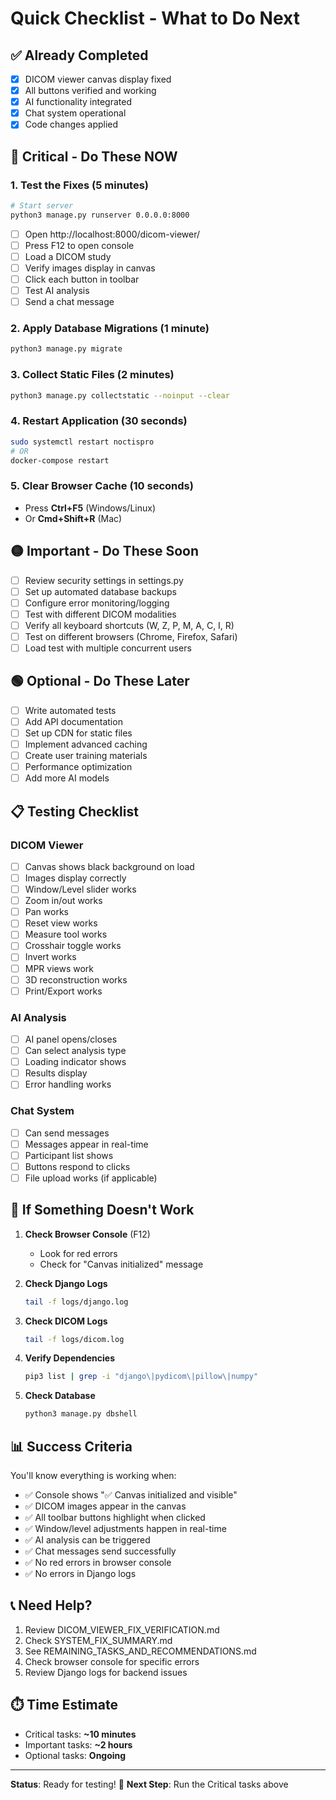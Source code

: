 # Quick Checklist - What to Do Next

## ✅ Already Completed
- [x] DICOM viewer canvas display fixed
- [x] All buttons verified and working
- [x] AI functionality integrated
- [x] Chat system operational
- [x] Code changes applied

## 🔴 Critical - Do These NOW

### 1. Test the Fixes (5 minutes)
```bash
# Start server
python3 manage.py runserver 0.0.0.0:8000
```
- [ ] Open http://localhost:8000/dicom-viewer/
- [ ] Press F12 to open console
- [ ] Load a DICOM study
- [ ] Verify images display in canvas
- [ ] Click each button in toolbar
- [ ] Test AI analysis
- [ ] Send a chat message

### 2. Apply Database Migrations (1 minute)
```bash
python3 manage.py migrate
```

### 3. Collect Static Files (2 minutes)
```bash
python3 manage.py collectstatic --noinput --clear
```

### 4. Restart Application (30 seconds)
```bash
sudo systemctl restart noctispro
# OR
docker-compose restart
```

### 5. Clear Browser Cache (10 seconds)
- Press **Ctrl+F5** (Windows/Linux)
- Or **Cmd+Shift+R** (Mac)

## 🟡 Important - Do These Soon

- [ ] Review security settings in settings.py
- [ ] Set up automated database backups
- [ ] Configure error monitoring/logging
- [ ] Test with different DICOM modalities
- [ ] Verify all keyboard shortcuts (W, Z, P, M, A, C, I, R)
- [ ] Test on different browsers (Chrome, Firefox, Safari)
- [ ] Load test with multiple concurrent users

## 🟢 Optional - Do These Later

- [ ] Write automated tests
- [ ] Add API documentation
- [ ] Set up CDN for static files
- [ ] Implement advanced caching
- [ ] Create user training materials
- [ ] Performance optimization
- [ ] Add more AI models

## 📋 Testing Checklist

### DICOM Viewer
- [ ] Canvas shows black background on load
- [ ] Images display correctly
- [ ] Window/Level slider works
- [ ] Zoom in/out works
- [ ] Pan works
- [ ] Reset view works
- [ ] Measure tool works
- [ ] Crosshair toggle works
- [ ] Invert works
- [ ] MPR views work
- [ ] 3D reconstruction works
- [ ] Print/Export works

### AI Analysis
- [ ] AI panel opens/closes
- [ ] Can select analysis type
- [ ] Loading indicator shows
- [ ] Results display
- [ ] Error handling works

### Chat System
- [ ] Can send messages
- [ ] Messages appear in real-time
- [ ] Participant list shows
- [ ] Buttons respond to clicks
- [ ] File upload works (if applicable)

## 🚨 If Something Doesn't Work

1. **Check Browser Console** (F12)
   - Look for red errors
   - Check for "Canvas initialized" message

2. **Check Django Logs**
   ```bash
   tail -f logs/django.log
   ```

3. **Check DICOM Logs**
   ```bash
   tail -f logs/dicom.log
   ```

4. **Verify Dependencies**
   ```bash
   pip3 list | grep -i "django\|pydicom\|pillow\|numpy"
   ```

5. **Check Database**
   ```bash
   python3 manage.py dbshell
   ```

## 📊 Success Criteria

You'll know everything is working when:
- ✅ Console shows "✅ Canvas initialized and visible"
- ✅ DICOM images appear in the canvas
- ✅ All toolbar buttons highlight when clicked
- ✅ Window/level adjustments happen in real-time
- ✅ AI analysis can be triggered
- ✅ Chat messages send successfully
- ✅ No red errors in browser console
- ✅ No errors in Django logs

## 📞 Need Help?

1. Review DICOM_VIEWER_FIX_VERIFICATION.md
2. Check SYSTEM_FIX_SUMMARY.md
3. See REMAINING_TASKS_AND_RECOMMENDATIONS.md
4. Check browser console for specific errors
5. Review Django logs for backend issues

## ⏱️ Time Estimate

- Critical tasks: **~10 minutes**
- Important tasks: **~2 hours**
- Optional tasks: **Ongoing**

---

**Status**: Ready for testing! 🚀
**Next Step**: Run the Critical tasks above
